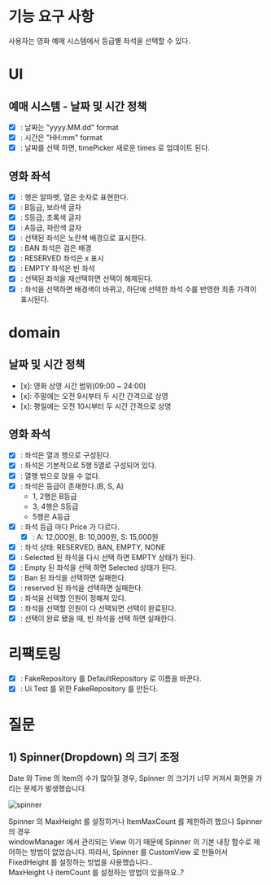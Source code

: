 # 기능 요구 사항
사용자는 영화 예매 시스템에서 등급별 좌석을 선택할 수 있다.

# UI

## 예매 시스템 - 날짜 및 시간 정책
- [x] : 날짜는 "yyyy.MM.dd" format
- [x] : 시간은 "HH:mm" format
- [x] : 날짜를 선택 하면, timePicker 새로운 times 로 업데이트 된다.
## 영화 좌석
- [x] : 행은 알파벳, 열은 숫자로 표현한다.
- [x] : B등급, 보라색 글자
- [x] : S등급, 초록색 글자
- [x] : A등급, 파란색 글자
- [x] : 선택된 좌석은 노란색 배경으로 표시한다.
- [x] : BAN 좌석은 검은 배경
- [x] : RESERVED 좌석은 x 표시
- [x] : EMPTY 좌석은 빈 좌석
- [x] : 선택된 좌석을 재선택하면 선택이 해제된다.
- [x] : 좌석을 선택하면 배경색이 바뀌고, 하단에 선택한 좌석 수를 반영한 최종 가격이 표시된다.

# domain
## 날짜 및 시간 정책
- [x]: 영화 상영 시간 범위(09:00 ~ 24:00)
- [x]: 주말에는 오전 9시부터 두 시간 간격으로 상영
- [x]: 평일에는 오전 10시부터 두 시간 간격으로 상영

## 영화 좌석
- [x] : 좌석은 열과 행으로 구성된다.
- [x] : 좌석은 기본적으로 5행 5열로 구성되어 있다.
- [x] : 열행 밖으로 앉을 수 없다.
- [x] : 좌석은 등급이 존재한다.(B, S, A)
  - 1, 2행은 B등급
  - 3, 4행은 S등급
  - 5행은 A등급
- [x] : 좌석 등급 마다 Price 가 다르다.
  - [x] : A: 12,000원, B: 10,000원, S: 15,000원
- [x] : 좌석 상태: RESERVED, BAN, EMPTY, NONE
- [x] : Selected 된 좌석을 다시 선택 하면 EMPTY 상태가 된다.
- [x] : Empty 된 좌석을 선택 하면 Selected 상태가 된다.
- [x] : Ban 된 좌석을 선택하면 실패한다.
- [x] : reserved 된 좌석을 선택하면 실패한다.
- [x] : 좌석을 선택할 인원이 정해져 있다.
- [x] : 좌석을 선택할 인원이 다 선택되면 선택이 완료된다.
- [x] : 선택이 완료 됐을 때, 빈 좌석을 선택 하면 실패한다.
# 리팩토링
- [x] : FakeRepository 를 DefaultRepository 로 이름을 바꾼다.
- [x] : Ui Test 를 위한 FakeRepository 를 만든다.

# 질문
## 1) Spinner(Dropdown) 의 크기 조정
Date 와 Time 의 Item의 수가 많아질 경우, Spinner 의 크기가 너무 커져서 화면을 가리는 문제가 발생했습니다.

![spinner](https://github.com/woowacourse/android-movie-ticket/assets/87055456/73aedb58-6fdc-4cef-a049-40e6a3aef9e3)

Spinner 의 MaxHeight 를 설정하거나 ItemMaxCount 를 제한하려 했으나 Spinner 의 경우  
windowManager 에서 관리되는 View 이기 때문에 Spinner 의 기본 내장 함수로 제어하는 방법이 없었습니다.
따라서, Spinner 를 CustomView 로 만들어서 FixedHeight 를 설정하는 방법을 사용했습니다..  
MaxHeight 나 itemCount 를 설정하는 방법이 있을까요..?